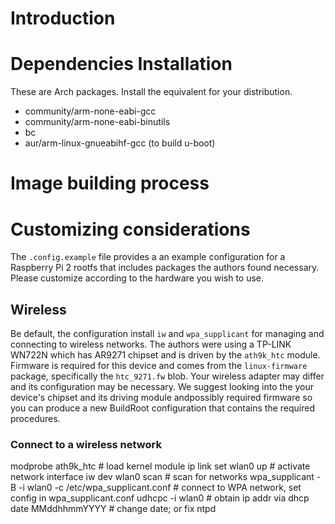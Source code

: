 # Introduction

# Dependencies Installation
These are Arch packages. Install the equivalent for your distribution.

- community/arm-none-eabi-gcc
- community/arm-none-eabi-binutils
- bc
- aur/arm-linux-gnueabihf-gcc (to build u-boot)

# Image building process


# Customizing considerations
The `.config.example` file provides a an example configuration for a Raspberry Pi 2 rootfs that includes packages the authors found necessary. Please customize according to the hardware you wish to use.

## Wireless
Be default, the configuration install `iw` and `wpa_supplicant` for managing and connecting to wireless networks. The authors were using a TP-LINK WN722N which has AR9271 chipset and is driven by the `ath9k_htc` module. Firmware is required for this device and comes from the `linux-firmware` package, specifically the `htc_9271.fw` blob. Your wireless adapter may differ and its configuration may be necessary. We suggest looking into the your device's chipset and its driving module andpossibly required firmware so you can produce a new BuildRoot configuration that contains the required procedures.

### Connect to a wireless network
modprobe ath9k_htc # load kernel module
ip link set wlan0 up # activate network interface
iw dev wlan0 scan # scan for networks
wpa_supplicant -B -i wlan0 -c /etc/wpa_supplicant.conf # connect to WPA network, set config in wpa_supplicant.conf
udhcpc -i wlan0 # obtain ip addr via dhcp
date MMddhhmmYYYY # change date; or fix ntpd
